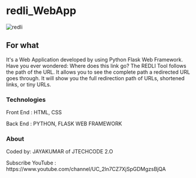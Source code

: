 # redli_WebApp
![redli](https://user-images.githubusercontent.com/44950097/120939160-3ff24180-c734-11eb-87e8-f6b12e51afd6.JPG)
## For what
It's a Web Application developed by using Python Flask Web Framework.
Have you ever wondered: Where does this link go? The REDLI Tool follows the path of the URL. It allows you to see the complete path a redirected URL goes through. It will show you the full redirection path of URLs, shortened links, or tiny URLs.

### Technologies
<p> Front End : HTML, CSS </p>
<p> Back End : PYTHON, FLASK WEB FRAMEWORK </p>

### About
<p>Coded by: JAYAKUMAR of JTECHCODE 2.O</p>
<p>Subscribe YouTube : https://www.youtube.com/channel/UC_2ln7CZ7XjSpGDMgzsBjQA</p>
